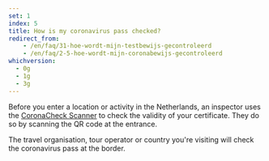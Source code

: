```yaml
---
set: 1
index: 5
title: How is my coronavirus pass checked?
redirect_from: 
    - /en/faq/31-hoe-wordt-mijn-testbewijs-gecontroleerd
    - /en/faq/2-5-hoe-wordt-mijn-coronabewijs-gecontroleerd
whichversion:
  - 0g
  - 1g
  - 3g
---
```

Before you enter a location or activity in the Netherlands, an inspector uses the [CoronaCheck Scanner](/en/scanner) to check the validity of your certificate. They do so by scanning the QR code at the entrance.

The travel organisation, tour operator or country you're visiting will check the coronavirus pass at the border.

